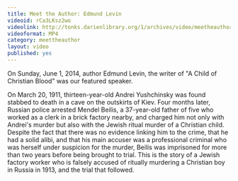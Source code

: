 ```yaml
---
title: Meet the Author: Edmund Levin
videoid: rCa3LKsz2wo
videolink: http://tonks.darienlibrary.org/1/archives/video/meetheauthor/20140601_edmund_levin.mp4
videoformat: MP4
category: meettheauthor
layout: video
published: yes
---
```


On Sunday, June 1, 2014, author Edmund Levin, the writer of "A Child of Christian Blood" was our featured speaker. 

On March 20, 1911, thirteen-year-old Andrei Yushchinsky was found stabbed to death in a cave on the outskirts of Kiev. Four months later, Russian police arrested Mendel Beilis, a 37-year-old father of five who worked as a clerk in a brick factory nearby, and charged him not only with Andrei's murder but also with the Jewish ritual murder of a Christian child. Despite the fact that there was no evidence linking him to the crime, that he had a solid alibi, and that his main accuser was a professional criminal who was herself under suspicion for the murder, Beilis was imprisoned for more than two years before being brought to trial. This is the story of a Jewish factory worker who is falsely accused of ritually murdering a Christian boy in Russia in 1913, and the trial that followed.